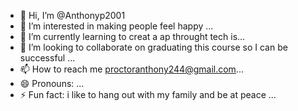- 👋 Hi, I’m @Anthonyp2001
- 👀 I’m interested in  making people feel happy ...
- 🌱 I’m currently learning to creat a ap throught tech is...
- 💞️ I’m looking to collaborate on graduating this course so I can be successful  ...
- 📫 How to reach me proctoranthony244@gmail.com...
- 😄 Pronouns: ...
- ⚡ Fun fact: i like to hang out with my family and be at peace ...

<!---
Anthonyp2001/Anthonyp2001 is a ✨ special ✨ repository because its `README.md` (this file) appears on your GitHub profile.
You can click the Preview link to take a look at your changes.
--->
